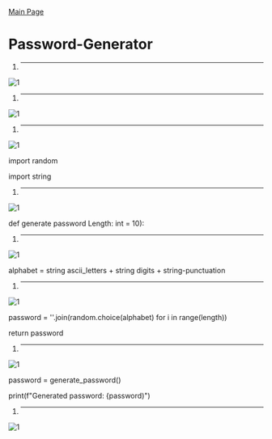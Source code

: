 [Main Page](https://github.com/davidj778/davidj778)

# Password-Generator

1. ---
![1](https://imgur.com/fHrHjhe.jpg)
1. ---
![1](https://imgur.com/votgGgE.jpg)
1. ---
![1](https://imgur.com/IzMiN7H.jpg)

import random

import string

1. ---
![1](https://imgur.com/P6zHR4b.jpg)

def generate password Length: int = 10):

1. ---
![1](https://imgur.com/5mkmvJt.jpg)

alphabet = string ascii_letters + string digits + string-punctuation

1. ---
![1](https://imgur.com/Axx4cYW.jpg)

password = ''.join(random.choice(alphabet) for i in range(length))

return password

1. ---
![1](https://imgur.com/c1nVvEK.jpg)

password = generate_password()

print(f"Generated password: {password)")


1. ---
![1](https://imgur.com/HLlEhq7.jpg)


